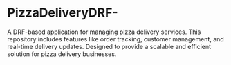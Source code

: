 # PizzaDeliveryDRF-
A DRF-based application for managing pizza delivery services. This repository includes features like order tracking, customer management, and real-time delivery updates. Designed to provide a scalable and efficient solution for pizza delivery businesses.
